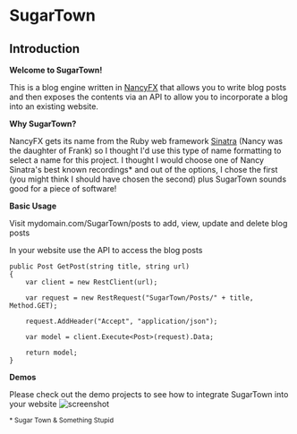 # SugarTown 
## Introduction

**Welcome to SugarTown!**

This is a blog engine written in [NancyFX][1] that allows you to write blog posts and then exposes the contents via an API to allow you to incorporate a blog into an existing website. 

**Why SugarTown?**

NancyFX gets its name from the Ruby web framework [Sinatra][2] (Nancy was the daughter of Frank) so I thought I'd use this type of name formatting to select a name for this project.  I thought I would choose one of Nancy Sinatra's best known recordings* and out of the options, I chose the first (you might think I should have chosen the second) plus SugarTown sounds good for a piece of software!

**Basic Usage**

Visit mydomain.com/SugarTown/posts to add, view, update and delete blog posts

In your website use the API to access the blog posts

    public Post GetPost(string title, string url)
    {
        var client = new RestClient(url);
    
        var request = new RestRequest("SugarTown/Posts/" + title, Method.GET);
               
        request.AddHeader("Accept", "application/json");

        var model = client.Execute<Post>(request).Data;

        return model;
    }

**Demos**

Please check out the demo projects to see how to integrate SugarTown into your website ![screenshot][3]

  [1]: http://nancyfx.org/
  [2]: http://www.sinatrarb.com/
  [3]: http://i.imgur.com/h7e1g.jpg
  <sub>* Sugar Town & Something Stupid</sub>